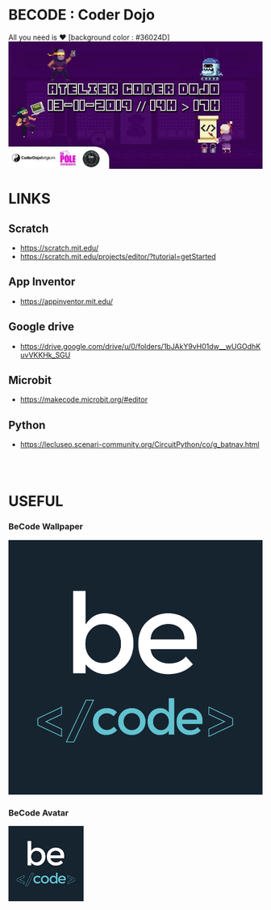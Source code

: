 # BECODE : Coder Dojo
All you need is ♥ [background color : #36024D]
![Affiche BeCode CoderDojo du 13 novembre 2019](coderDojo.jpg "BeCode CoderDojo - 13 novembre 2019")

# LINKS
## Scratch
- https://scratch.mit.edu/
- https://scratch.mit.edu/projects/editor/?tutorial=getStarted

## App Inventor
- https://appinventor.mit.edu/

## Google drive
- https://drive.google.com/drive/u/0/folders/1bJAkY9vH01dw__wUGOdhKuvVKKHk_SGU

## Microbit
- https://makecode.microbit.org/#editor

## Python
- https://lecluseo.scenari-community.org/CircuitPython/co/g_batnav.html

<br>

<br>

# USEFUL
### BeCode Wallpaper
![Wallpaper BeCode](becode.png "BeCode Wallpaper")

### BeCode Avatar
![Avatar BeCode](images.png "BeCode Avatar")
